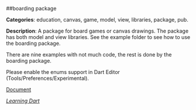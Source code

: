 ##boarding package

**Categories**: education, canvas, game, model, view, libraries, package, pub.

**Description**: A package for board games or canvas drawings. 
The package has both model and view libraries. 
See the example folder to see how to use the boarding package.

There are nine examples with not much code, the rest is done by the boarding package. 

Please enable the enums support in Dart Editor (Tools/Preferences/Experimental).

[Document](http://goo.gl/kXlDOJ)

[*Learning Dart*](http://learningdart.org/)